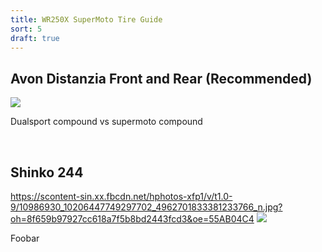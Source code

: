 ```yaml
---
title: WR250X SuperMoto Tire Guide
sort: 5
draft: true
---
```


## Avon Distanzia Front and Rear (Recommended)

<a href='{{ site.STATIC }}articles/wr250r-d606-mt21.jpg' data-featherlight='{{ site.STATIC }}articles/wr250r-d606-mt21.jpg'>
	<img src='{{ site.STATIC }}articles/wr250r-d606-mt21.jpg' class='img-responsive img-rounded'/>
</a>

Dualsport compound vs supermoto compound


<br/>

## Shinko 244

https://scontent-sin.xx.fbcdn.net/hphotos-xfp1/v/t1.0-9/10986930_10206447749297702_4962701833381233766_n.jpg?oh=8f659b97927cc618a7f5b8bd2443fcd3&oe=55AB04C4
<a href='{{ site.STATIC }}articles/wr250r-mitas-c16-c17.jpg' data-featherlight='{{ site.STATIC }}articles/wr250r-mitas-c16-c17.jpg'>
	<img src='{{ site.STATIC }}articles/wr250r-mitas-c16-c17.jpg' class='img-responsive img-rounded'/>
</a>

Foobar


